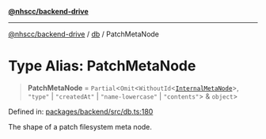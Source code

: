 [**@nhscc/backend-drive**](../../README.md)

***

[@nhscc/backend-drive](../../README.md) / [db](../README.md) / PatchMetaNode

# Type Alias: PatchMetaNode

> **PatchMetaNode** = `Partial`\<`Omit`\<`WithoutId`\<[`InternalMetaNode`](InternalMetaNode.md)\>, `"type"` \| `"createdAt"` \| `"name-lowercase"` \| `"contents"`\> & `object`\>

Defined in: [packages/backend/src/db.ts:180](https://github.com/nhscc/drive.api.hscc.bdpa.org/blob/718231ebbb0b386db32934d648e2479e8a0b4a18/packages/backend/src/db.ts#L180)

The shape of a patch filesystem meta node.
